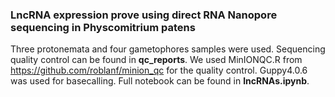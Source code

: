 ### LncRNA expression prove using direct RNA Nanopore sequencing in Physcomitrium patens

Three protonemata and four gametophores samples were used. Sequencing quality control can be found in **qc_reports**. We used MinIONQC.R from https://github.com/roblanf/minion_qc for the quality control.
Guppy4.0.6 was used for basecalling. 
Full notebook can be found in **lncRNAs.ipynb**.
